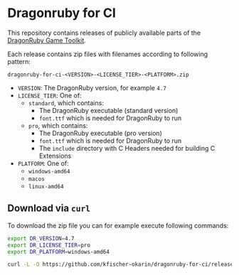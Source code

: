 # Dragonruby for CI

This repository contains releases of publicly available parts of the [DragonRuby Game Toolkit](https://dragonruby.org/).

Each release contains zip files with filenames according to following pattern:

`dragonruby-for-ci-<VERSION>-<LICENSE_TIER>-<PLATFORM>.zip`

- `VERSION`: The DragonRuby version, for example `4.7`
- `LICENSE_TIER`: One of:
  - `standard`, which contains:
    - The DragonRuby executable (standard version)
    - `font.ttf` which is needed for DragonRuby to run
  - `pro`, which contains:
    - The DragonRuby executable (pro version)
    - `font.ttf` which is needed for DragonRuby to run
    - The `include` directory with C Headers needed for building C Extensions
- `PLATFORM`: One of:
  - `windows-amd64`
  - `macos`
  - `linux-amd64`

## Download via `curl`

To download the zip file you can for example execute following commands:

```sh
export DR_VERSION=4.7
export DR_LICENSE_TIER=pro
export DR_PLATFORM=windows-amd64

curl -L -O https://github.com/kfischer-okarin/dragonruby-for-ci/releases/download/$DR_VERSION/dragonruby-for-ci-$DR_VERSION-$DR_LICENSE_TIER-$DR_PLATFORM.zip
```
